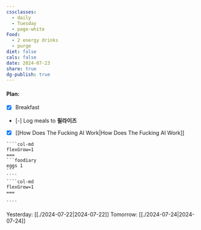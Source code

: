 ```yaml
---
cssclasses:
  - daily
  - Tuesday
  - page-white
Food:
  - 2 energy drinks
  - purge
diet: false
cals: false
date: 2024-07-23
share: true
dg-publish: true
---
```

#### Plan:
- [x] Breakfast
- [-] Log meals to **필라이즈**
- [x] [[How Does The Fucking AI Work|How Does The Fucking AI Work]]

`````col
````col-md
flexGrow=1
===
```foodiary 
eggs 1
```
````
````col-md
flexGrow=1
===

````
`````
Yesterday: [[./2024-07-22|2024-07-22]]
Tomorrow: [[./2024-07-24|2024-07-24]]